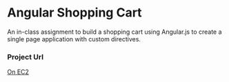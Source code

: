 # Angular Shopping Cart

An in-class assignment to build a shopping cart using Angular.js to create a single page application with custom directives.

### Project Url
[On EC2](http://shopping.mikedee.xyz)
